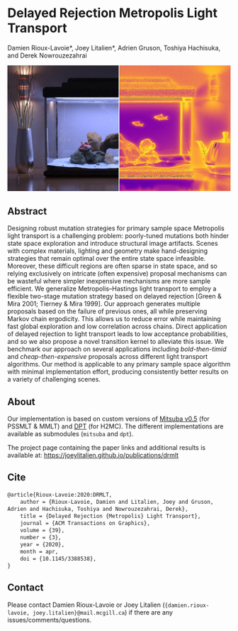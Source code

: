# Delayed Rejection Metropolis Light Transport

Damien Rioux-Lavoie&ast;, Joey Litalien&ast;, Adrien Gruson, Toshiya Hachisuka, and Derek Nowrouzezahrai

![](./static/teaser.png)

## Abstract

Designing robust mutation strategies for primary sample space Metropolis light transport is a challenging problem: poorly-tuned mutations both hinder state space exploration and introduce structural image artifacts. Scenes with complex materials, lighting and geometry make hand-designing strategies that remain optimal over the entire state space infeasible. Moreover, these difficult regions are often sparse in state space, and so relying exclusively on intricate (often expensive) proposal mechanisms can be wasteful where simpler inexpensive mechanisms are more sample efficient. We generalize Metropolis&ndash;Hastings light transport to employ a flexible two-stage mutation strategy based on delayed rejection [Green & Mira 2001; Tierney & Mira 1999]. Our approach generates multiple proposals based on the failure of previous ones, all while preserving Markov chain ergodicity. This allows us to reduce error while maintaining fast global exploration and low correlation across chains. Direct application of delayed rejection to light transport leads to low acceptance probabilities, and so we also propose a novel transition kernel to alleviate this issue. We benchmark our approach on several applications including _bold-then-timid_ and  _cheap-then-expensive_ proposals across different light transport algorithms. Our method is applicable to any primary sample space algorithm with minimal implementation effort, producing consistently better results on a variety of challenging scenes.

## About

Our implementation is based on custom versions of [Mitsuba v0.5](https://github.com/gradientpm/gradient-mts) (for PSSMLT & MMLT) and [DPT](https://github.com/BachiLi/dpt) (for H2MC). The different implementations are available as submodules (`mitsuba` and `dpt`).

The project page containing the paper links and additional results is available at: https://joeylitalien.github.io/publications/drmlt

## Cite

```
@article{Rioux-Lavoie:2020:DRMLT,
    author = {Rioux-Lavoie, Damien and Litalien, Joey and Gruson, Adrien and Hachisuka, Toshiya and Nowrouzezahrai, Derek},
    title = {Delayed Rejection {Metropolis} Light Transport},
    journal = {ACM Transactions on Graphics},
    volume = {39},
    number = {3},
    year = {2020},
    month = apr,
    doi = {10.1145/3388538},
}
```

## Contact 

Please contact Damien Rioux-Lavoie or Joey Litalien (`{damien.rioux-lavoie, joey.litalien}@mail.mcgill.ca`) if there are any issues/comments/questions.
